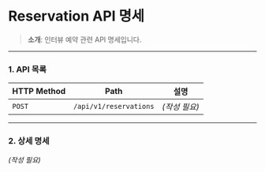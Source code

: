# Reservation API 명세

> **소개**: 인터뷰 예약 관련 API 명세입니다.

---

### 1. API 목록

| HTTP Method | Path | 설명 |
|---|---|---|
| `POST` | `/api/v1/reservations` | *(작성 필요)* |

---

### 2. 상세 명세

*(작성 필요)*
